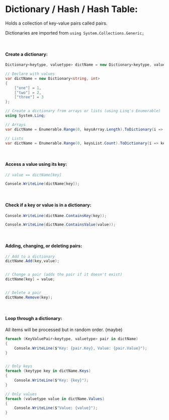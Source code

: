 # Dictionary / Hash / Hash Table:
Holds a collection of key-value pairs called pairs.

Dictionaries are imported from ```using System.Collections.Generic;```

<br>

#### Create a dictionary:
```c#
Dictionary<keytype, valuetype> dictName = new Dictionary<keytype, valuetype>();
```
```c#
// Declare with values
var dictName = new Dictionary<string, int>
{
    ["one"] = 1,
    ["two"] = 2,
    ["three"] = 3
};
```
```c#
// Create a dictionary from arrays or lists (using Linq's Enumerable)
using System.Linq;

// Arrays
var dictName = Enumerable.Range(0, keysArray.Length).ToDictionary(i => keysArray[i], i => valuesArray[i]);

// Lists
var dictName = Enumerable.Range(0, keysList.Count).ToDictionary(i => keysList[i], i => valuesList[i]);
```

<br>

#### Access a value using its key:
```c#
// value == dictName[key]

Console.WriteLine(dictName[key]);
```

<br>

#### Check if a key or value is in a dictionary:
```c#
Console.WriteLine(dictName.ContainsKey(key));

Console.WriteLine(dictName.ContainsValue(value));
```

<br>

#### Adding, changing, or deleting pairs:
```c#
// Add to a dictionary
dictName.Add(key,value);


// Change a pair (adds the pair if it doesn't exist)
dictName[key] = value;


// Delete a pair
dictName.Remove(key);
```

<br>

#### Loop through a dictionary:
All items will be processed but in random order. (maybe)
```c#
foreach (KeyValuePair<keytype, valuetype> pair in dictName)
{
    Console.WriteLine($"Key: {pair.Key}, Value: {pair.Value}");
}


// Only keys
foreach (keytype key in dictName.Keys)
{
    Console.WriteLine($"Key: {key}");
}

// Only values
foreach (valuetype value in dictName.Values)
{
    Console.WriteLine($"Value: {value}");
}
```
